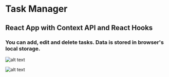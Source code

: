 # Task Manager

## React App with Context API and React Hooks

### You can add, edit and delete tasks. Data is stored in browser's local storage.

![alt text](https://github.com/[username]/[reponame]/blob/[branch]/image.jpg?raw=true)

![alt text](https://github.com/[username]/[reponame]/blob/[branch]/image.jpg?raw=true)